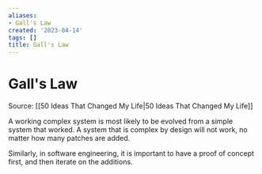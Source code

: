 ```yaml
---
aliases:
- Gall's Law
created: '2023-04-14'
tags: []
title: Gall's Law
---
```


# Gall's Law

Source: [[50 Ideas That Changed My Life|50 Ideas That Changed My Life]]

A working complex system is most likely to be evolved from a simple system that worked. A system that is complex by design will not work, no matter how many patches are added.

Similarly, in software engineering, it is important to have a proof of concept first, and then iterate on the additions.